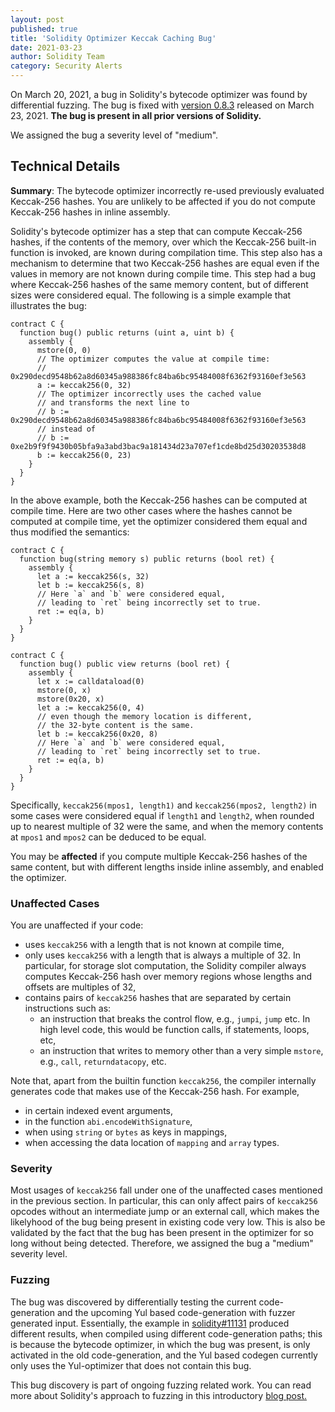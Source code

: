 ```yaml
---
layout: post
published: true
title: 'Solidity Optimizer Keccak Caching Bug'
date: 2021-03-23
author: Solidity Team
category: Security Alerts
---
```


On March 20, 2021, a bug in Solidity's bytecode optimizer was found by
differential fuzzing. The bug is fixed with
[version 0.8.3](https://github.com/ethereum/solidity/releases/tag/v0.8.3)
released on March 23, 2021. **The bug is present in all prior versions of
Solidity.**

We assigned the bug a severity level of "medium".

## Technical Details

**Summary**: The bytecode optimizer incorrectly re-used previously evaluated
Keccak-256 hashes. You are unlikely to be affected if you do not compute
Keccak-256 hashes in inline assembly.

Solidity's bytecode optimizer has a step that can compute Keccak-256 hashes, if
the contents of the memory, over which the Keccak-256 built-in function is
invoked, are known during compilation time. This step also has a mechanism to
determine that two Keccak-256 hashes are equal even if the values in memory are
not known during compile time. This step had a bug where Keccak-256 hashes of
the same memory content, but of different sizes were considered equal. The
following is a simple example that illustrates the bug:

```solidity
contract C {
  function bug() public returns (uint a, uint b) {
    assembly {
      mstore(0, 0)
      // The optimizer computes the value at compile time:
      // 0x290decd9548b62a8d60345a988386fc84ba6bc95484008f6362f93160ef3e563
      a := keccak256(0, 32)
      // The optimizer incorrectly uses the cached value
      // and transforms the next line to
      // b := 0x290decd9548b62a8d60345a988386fc84ba6bc95484008f6362f93160ef3e563
      // instead of
      // b := 0xe2b9f9f9430b05bfa9a3abd3bac9a181434d23a707ef1cde8bd25d30203538d8
      b := keccak256(0, 23)
    }
  }
}
```

In the above example, both the Keccak-256 hashes can be computed at compile
time. Here are two other cases where the hashes cannot be computed at compile
time, yet the optimizer considered them equal and thus modified the semantics:

```solidity
contract C {
  function bug(string memory s) public returns (bool ret) {
    assembly {
      let a := keccak256(s, 32)
      let b := keccak256(s, 8)
      // Here `a` and `b` were considered equal,
      // leading to `ret` being incorrectly set to true.
      ret := eq(a, b)
    }
  }
}
```

```solidity
contract C {
  function bug() public view returns (bool ret) {
    assembly {
      let x := calldataload(0)
      mstore(0, x)
      mstore(0x20, x)
      let a := keccak256(0, 4)
      // even though the memory location is different,
      // the 32-byte content is the same.
      let b := keccak256(0x20, 8)
      // Here `a` and `b` were considered equal,
      // leading to `ret` being incorrectly set to true.
      ret := eq(a, b)
    }
  }
}
```

Specifically, `keccak256(mpos1, length1)` and `keccak256(mpos2, length2)` in
some cases were considered equal if `length1` and `length2`, when rounded up to
nearest multiple of 32 were the same, and when the memory contents at `mpos1`
and `mpos2` can be deduced to be equal.

You may be **affected** if you compute multiple Keccak-256 hashes of the same
content, but with different lengths inside inline assembly, and enabled the
optimizer.

### Unaffected Cases

You are unaffected if your code:

- uses `keccak256` with a length that is not known at compile time,
- only uses `keccak256` with a length that is always a multiple of 32. In
  particular, for storage slot computation, the Solidity compiler always
  computes Keccak-256 hash over memory regions whose lengths and offsets are
  multiples of 32,
- contains pairs of `keccak256` hashes that are separated by certain
  instructions such as:
  - an instruction that breaks the control flow, e.g., `jumpi`, `jump` etc. In
    high level code, this would be function calls, if statements, loops, etc,
  - an instruction that writes to memory other than a very simple `mstore`,
    e.g., `call`, `returndatacopy`, etc.

Note that, apart from the builtin function `keccak256`, the compiler internally
generates code that makes use of the Keccak-256 hash. For example,

- in certain indexed event arguments,
- in the function `abi.encodeWithSignature`,
- when using `string` or `bytes` as keys in mappings,
- when accessing the data location of `mapping` and `array` types.

### Severity

Most usages of `keccak256` fall under one of the unaffected cases mentioned in
the previous section. In particular, this can only affect pairs of `keccak256`
opcodes without an intermediate jump or an external call, which makes the
likelyhood of the bug being present in existing code very low. This is also be
validated by the fact that the bug has been present in the optimizer for so long
without being detected. Therefore, we assigned the bug a "medium" severity
level.

### Fuzzing

The bug was discovered by differentially testing the current code-generation and
the upcoming Yul based code-generation with fuzzer generated input. Essentially,
the example in
[solidity#11131](https://github.com/ethereum/solidity/issues/11131) produced
different results, when compiled using different code-generation paths; this is
because the bytecode optimizer, in which the bug was present, is only activated
in the old code-generation, and the Yul based codegen currently only uses the
Yul-optimizer that does not contain this bug.

This bug discovery is part of ongoing fuzzing related work. You can read more
about Solidity's approach to fuzzing in this introductory
[blog post.](https://blog.soliditylang.org/2021/02/10/an-introduction-to-soliditys-fuzz-testing-approach/)
